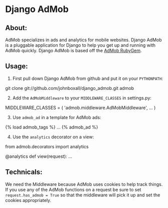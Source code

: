 Django AdMob
============

About:
------

AdMob specializes in ads and analytics for mobile websites. Django AdMob is a pluggable application for Django to help you get up and running with AdMob quickly. Django AdMob is based off the [AdMob RubyGem](http://admob.rubyforge.org/admob/ "RubyForge").

Usage:
------

1. First pull down Django AdMob from github and put it on your `PYTHONPATH`:

git clone git://github.com/johnboxall/django_admob.git admob

2. Add the `AdMobMiddleware` to your `MIDDLEWARE_CLASSES` in settings.py:

MIDDLEWARE_CLASSES = (
    'admob.middleware.AdMobMiddleware',
    ...
)

3. Use `admob_ad` in a template for AdMob ads:

{% load admob_tags %}
...
{% admob_ad %}

4. Use the `analytics` decorator on a view:

from admob.decorators import analytics

@analytics
def view(request):
    ...
    
Technicals:
-----------

We need the Middleware because AdMob uses cookies to help track things. If you use any of the AdMob functions on a request be sure to set `request.has_admob = True` so that the middleware will pick it up and set the cookies appropriately. 